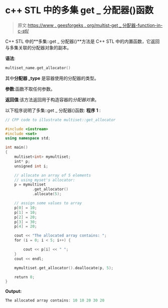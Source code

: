 # c++ STL 中的多集 get _ 分配器()函数

> 原文:[https://www . geesforgeks . org/multist-get _ 分配器-function-in-c-stl/](https://www.geeksforgeeks.org/multiset-get_allocator-function-in-c-stl/)

C++ STL 中的**多集::get _ 分配器()**方法是 C++ STL 中的内置函数，它返回与多集关联的分配器对象的副本。

**语法**:

```cpp
multiset_name.get_allocator()
```

其中**分配器 _type** 是容器使用的分配器的类型。

**参数**:函数不取任何参数。

**返回值**:该方法返回用于构造容器的*分配器对象*。

以下程序说明了多集::get _ 分配器()函数:
**程序 1** :

```cpp
// CPP code to illustrate multiset::get_allocator

#include <iostream>
#include <set>
using namespace std;

int main()
{
    multiset<int> mymultiset;
    int* p;
    unsigned int i;

    // allocate an array of 5 elements
    // using myset's allocator:
    p = mymultiset
            .get_allocator()
            .allocate(5);

    // assign some values to array
    p[0] = 10;
    p[1] = 10;
    p[2] = 20;
    p[3] = 30;
    p[4] = 20;

    cout << "The allocated array contains: ";
    for (i = 0; i < 5; i++) {

        cout << p[i] << " ";
    }
    cout << endl;

    mymultiset.get_allocator().deallocate(p, 5);

    return 0;
}
```

**Output:**

```cpp
The allocated array contains: 10 10 20 30 20

```